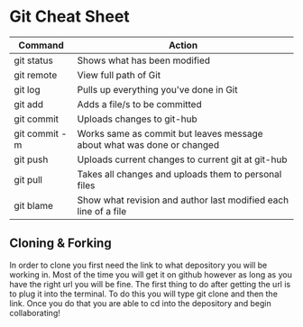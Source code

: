 # Git Cheat Sheet
 
|   Command    |                              Action                                  |
|--------------|----------------------------------------------------------------------|
|git status    |Shows what has been modified                                          |
|git remote    |View full path of Git                                                 |
|git log       |Pulls up everything you've done in Git                                |
|git add       |Adds a file/s to be committed                                         |
|git commit    |Uploads changes to git-hub                                            |
|git commit -m |Works same as commit but leaves message about what was done or changed|
|git push      |Uploads current changes to current git at git-hub                     |
|git pull      |Takes all changes and uploads them to personal files                  |
|git blame     |Show what revision and author last modified each line of a file       |

## Cloning & Forking
In order to clone you first need the link to what depository you will be working in. Most of the time you will get it on github however as long as you have the right url you will be fine. The first thing to do after getting the url is to plug it into the terminal. To do this you will type git clone and then the link. Once you do that you are able to cd into the depository and begin collaborating!
